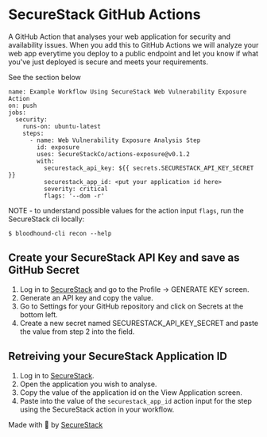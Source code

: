 # SecureStack GitHub Actions

A GitHub Action that analyses your web application for security and availability issues.
When you add this to GitHub Actions we will analyze your web app everytime you deploy to a 
public endpoint and let you know if what you've just deployed is secure and meets your 
requirements.

See the section below 

```
name: Example Workflow Using SecureStack Web Vulnerability Exposure Action
on: push
jobs:
  security:
    runs-on: ubuntu-latest
    steps:
      - name: Web Vulnerability Exposure Analysis Step
        id: exposure
        uses: SecureStackCo/actions-exposure@v0.1.2
        with:
          securestack_api_key: ${{ secrets.SECURESTACK_API_KEY_SECRET }}
          securestack_app_id: <put your application id here>
          severity: critical
          flags: '--dom -r'
```

NOTE - to understand possible values for the action input `flags`, run the SecureStack cli locally:

`$ bloodhound-cli recon --help`

## Create your SecureStack API Key and save as GitHub Secret

1. Log in to [SecureStack](https://app.securestack.com) and go to the Profile -> GENERATE KEY screen.
2. Generate an API key and copy the value.
3. Go to Settings for your GitHub repository and click on Secrets at the bottom left.
4. Create a new secret named SECURESTACK_API_KEY_SECRET and paste the value from step 2 into the field.

## Retreiving your SecureStack Application ID

1. Log in to [SecureStack](https://app.securestack.com).
2. Open the application you wish to analyse.
3. Copy the value of the application id on the View Application screen.
4. Paste into the value of the `securestack_app_id` action input for the step using the SecureStack action in your workflow.


Made with 💜  by [SecureStack](https://securestack.com)
